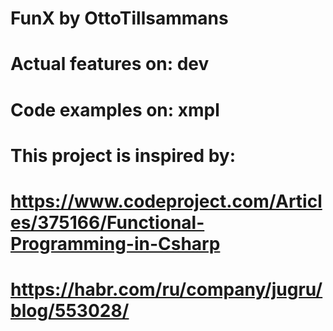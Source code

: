 # FunX by OttoTillsammans
# 
# Actual features on: dev
#
# Code examples on: xmpl
#
# This project is inspired by:
#
# https://www.codeproject.com/Articles/375166/Functional-Programming-in-Csharp
#
# https://habr.com/ru/company/jugru/blog/553028/